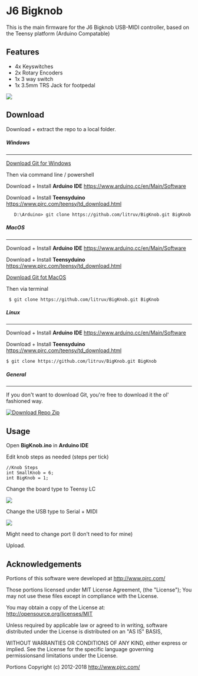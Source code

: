 # J6 Bigknob
This is the main firmware for the J6 Bigknob USB-MIDI controller, based on the Teensy platform (Arduino Compatable)

## Features
- 4x Keyswitches
- 2x Rotary Encoders
- 1x 3 way switch
- 1x 3.5mm TRS Jack for footpedal


<img src="https://i.imgur.com/eoUi0Af.jpg" />

## Download

Download + extract the repo to a local folder.
##### Windows
------------
[Download Git for Windows](https://git-scm.com/download/win "Download Git for Windows")

Then via command line / powershell


Download + Install **Arduino IDE**
https://www.arduino.cc/en/Main/Software

Download + Install **Teensyduino** 
https://www.pjrc.com/teensy/td_download.html

`	D:\Arduino> git clone https://github.com/litruv/BigKnob.git BigKnob`

##### MacOS
------------


Download + Install **Arduino IDE**
https://www.arduino.cc/en/Main/Software

Download + Install **Teensyduino** 
https://www.pjrc.com/teensy/td_download.html

[Download Git fot MacOS](https://git-scm.com/download/mac "Download Git fot MacOS")

Then via terminal

` $ git clone https://github.com/litruv/BigKnob.git BigKnob`

##### Linux
------------

Download + Install **Arduino IDE**
https://www.arduino.cc/en/Main/Software

Download + Install **Teensyduino** 
https://www.pjrc.com/teensy/td_download.html

`$ git clone https://github.com/litruv/BigKnob.git BigKnob`

##### General
------------

If you don't want to download Git, you're free to download it the ol' fashioned way.

[![Download Repo Zip](https://i.imgur.com/Ij76c4Q.png "Download Repo Zip")](https://i.imgur.com/Ij76c4Q.png "Download Repo Zip")

## Usage

Open **BigKnob.ino** in **Arduino IDE**

Edit knob steps as needed (steps per tick)
```
//Knob Steps
int SmallKnob = 6;
int BigKnob = 1;
```

Change the board type to Teensy LC

![](https://i.imgur.com/QVNE8Xh.png)

Change the USB type to Serial + MIDI

![](https://i.imgur.com/cNiXUd4.png)

Might need to change port (I don't need to for mine)

Upload. 

## Acknowledgements
Portions of this software were developed at http://www.pjrc.com/

Those portions licensed under MIT License Agreement, (the "License"); You may not use these files except in compliance with the License.

You may obtain a copy of the License at: http://opensource.org/licenses/MIT

Unless required by applicable law or agreed to in writing, software distributed under the License is distributed on an "AS IS" BASIS,

WITHOUT WARRANTIES OR CONDITIONS OF ANY KIND, either express or implied. See the License for the specific language governing permissionsand limitations under the License.

Portions Copyright (c) 2012-2018 http://www.pjrc.com/
